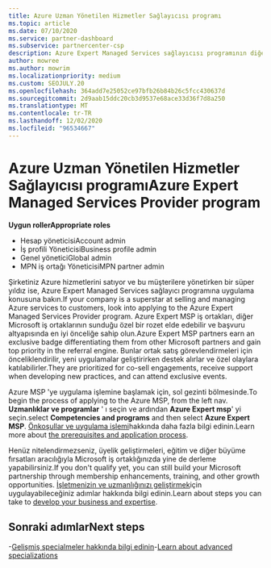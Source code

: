 ```yaml
---
title: Azure Uzman Yönetilen Hizmetler Sağlayıcısı programı
ms.topic: article
ms.date: 07/10/2020
ms.service: partner-dashboard
ms.subservice: partnercenter-csp
description: Azure Expert Managed Services sağlayıcısı programının diğer iş ortaklarından kullanıma hazır olması ve başvuru altyapısında en iyi önceliğe sahip olması için nasıl uygulanacağını öğrenin.
author: mowree
ms.author: mowrim
ms.localizationpriority: medium
ms.custom: SEOJULY.20
ms.openlocfilehash: 364add7e25052ce97bfb26b84b26c5fcc430637d
ms.sourcegitcommit: 2d9aab15ddc20cb3d9537e68ace33d36f7d8a250
ms.translationtype: MT
ms.contentlocale: tr-TR
ms.lasthandoff: 12/02/2020
ms.locfileid: "96534667"
---
```

# <a name="azure-expert-managed-services-provider-program"></a><span data-ttu-id="ae5c4-103">Azure Uzman Yönetilen Hizmetler Sağlayıcısı programı</span><span class="sxs-lookup"><span data-stu-id="ae5c4-103">Azure Expert Managed Services Provider program</span></span>

<span data-ttu-id="ae5c4-104">**Uygun roller**</span><span class="sxs-lookup"><span data-stu-id="ae5c4-104">**Appropriate roles**</span></span>

- <span data-ttu-id="ae5c4-105">Hesap yöneticisi</span><span class="sxs-lookup"><span data-stu-id="ae5c4-105">Account admin</span></span>
- <span data-ttu-id="ae5c4-106">İş profili Yöneticisi</span><span class="sxs-lookup"><span data-stu-id="ae5c4-106">Business profile admin</span></span>
- <span data-ttu-id="ae5c4-107">Genel yönetici</span><span class="sxs-lookup"><span data-stu-id="ae5c4-107">Global admin</span></span>
- <span data-ttu-id="ae5c4-108">MPN iş ortağı Yöneticisi</span><span class="sxs-lookup"><span data-stu-id="ae5c4-108">MPN partner admin</span></span>

<span data-ttu-id="ae5c4-109">Şirketiniz Azure hizmetlerini satıyor ve bu müşterilere yönetirken bir süper yıldız ise, Azure Expert Managed Services sağlayıcı programına uygulama konusuna bakın.</span><span class="sxs-lookup"><span data-stu-id="ae5c4-109">If your company is a superstar at selling and managing Azure services to customers, look into applying to the Azure Expert Managed Services Provider program.</span></span> <span data-ttu-id="ae5c4-110">Azure Expert MSP iş ortakları, diğer Microsoft iş ortaklarının sunduğu özel bir rozet elde edebilir ve başvuru altyapısında en iyi önceliğe sahip olun.</span><span class="sxs-lookup"><span data-stu-id="ae5c4-110">Azure Expert MSP partners earn an exclusive badge differentiating them from other Microsoft partners and gain top priority in the referral engine.</span></span> <span data-ttu-id="ae5c4-111">Bunlar ortak satış görevlendirmeleri için önceliklendirilir, yeni uygulamalar geliştirirken destek alırlar ve özel olaylara katılabilirler.</span><span class="sxs-lookup"><span data-stu-id="ae5c4-111">They are prioritized for co-sell engagements, receive support when developing new practices, and can attend exclusive events.</span></span>

<span data-ttu-id="ae5c4-112">Azure MSP 'ye uygulama işlemine başlamak için, sol gezinti bölmesinde.</span><span class="sxs-lookup"><span data-stu-id="ae5c4-112">To begin the process of applying to the Azure MSP, from the left nav.</span></span> <span data-ttu-id="ae5c4-113">**Uzmanlıklar ve programlar** ' ı seçin ve ardından **Azure Expert msp**' yi seçin.</span><span class="sxs-lookup"><span data-stu-id="ae5c4-113">select **Competencies and programs** and then select **Azure Expert MSP**.</span></span> <span data-ttu-id="ae5c4-114">[Önkoşullar ve uygulama işlemi](https://partner.microsoft.com/membership/azure-expert-msp)hakkında daha fazla bilgi edinin.</span><span class="sxs-lookup"><span data-stu-id="ae5c4-114">Learn more about [the prerequisites and application process](https://partner.microsoft.com/membership/azure-expert-msp).</span></span> 

<span data-ttu-id="ae5c4-115">Henüz nitelendirmezseniz, üyelik geliştirmeleri, eğitim ve diğer büyüme fırsatları aracılığıyla Microsoft iş ortaklığınızda yine de derleme yapabilirsiniz.</span><span class="sxs-lookup"><span data-stu-id="ae5c4-115">If you don't qualify yet, you can still build your Microsoft partnership through membership enhancements, training, and other growth opportunities.</span></span>
<span data-ttu-id="ae5c4-116">[İşletmenizin ve uzmanlığınızı geliştirmek](https://partner.microsoft.com/membership/azure-expert-msp)için uygulayabileceğiniz adımlar hakkında bilgi edinin.</span><span class="sxs-lookup"><span data-stu-id="ae5c4-116">Learn about steps you can take to [develop your business and expertise](https://partner.microsoft.com/membership/azure-expert-msp).</span></span>

## <a name="next-steps"></a><span data-ttu-id="ae5c4-117">Sonraki adımlar</span><span class="sxs-lookup"><span data-stu-id="ae5c4-117">Next steps</span></span>

<span data-ttu-id="ae5c4-118">-[Gelişmiş specialmeler hakkında bilgi edinin](advanced-specializations.md)</span><span class="sxs-lookup"><span data-stu-id="ae5c4-118">-[Learn about advanced specializations](advanced-specializations.md)</span></span>
